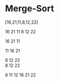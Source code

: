 # Merge-Sort



[16,21,11,8,12,22] 



16 21 11            8 12 22 </br>

16 21       11  </br>




11 16 21 </br>


8 12         22 </br>
8 12 22  </br>

8 11 12 16 21 22  </br>
 

